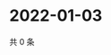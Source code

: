 # 2022-01-03

共 0 条

<!-- BEGIN WEIBO -->
<!-- 最后更新时间 Mon Jan 03 2022 07:11:44 GMT+0800 (China Standard Time) -->

<!-- END WEIBO -->
